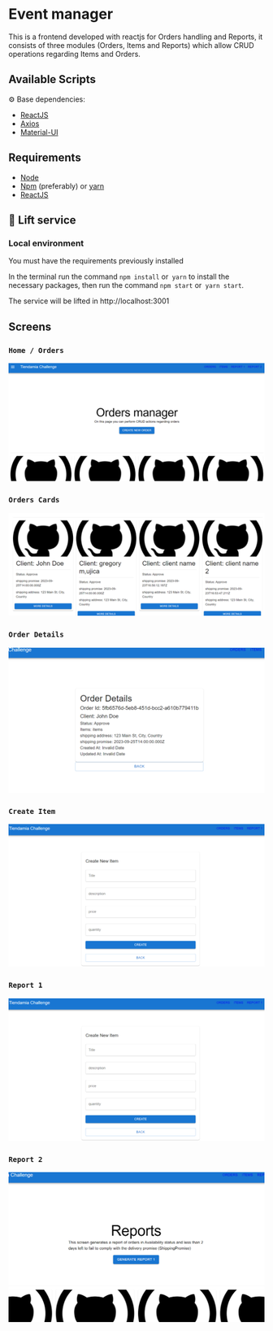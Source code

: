# Event manager
This is a frontend developed with reactjs for Orders handling and Reports, it consists of three modules (Orders, Items and Reports) which allow CRUD operations regarding Items and Orders.

## Available Scripts

⚙️ Base dependencies:

- [ReactJS](https://reactjs.org/)
- [Axios](https://www.npmjs.com/package/axios) 
- [Material-UI](https://mui.com/)
## Requirements

- [Node](https://nodejs.org/)
- [Npm](https://www.npmjs.com/) (preferably) or [yarn](https://yarnpkg.com/)
- [ReactJS]()

## 🚀 Lift service

### Local environment

You must have the requirements previously installed

In the terminal run the command `npm install` or` yarn` to install the necessary packages, then run the command `npm start` or` yarn start`.

The service will be lifted in http://localhost:3001

## Screens

### `Home / Orders`
![img](docs/f1.png)
### `Orders Cards`
![img](docs/f2.png)
### `Order Details`
![img](docs/f3.png)
### `Create Item`
![img](docs/f5.png)
### `Report 1`
![img](docs/f5.png)
### `Report 2`
![img](docs/f6.png)

